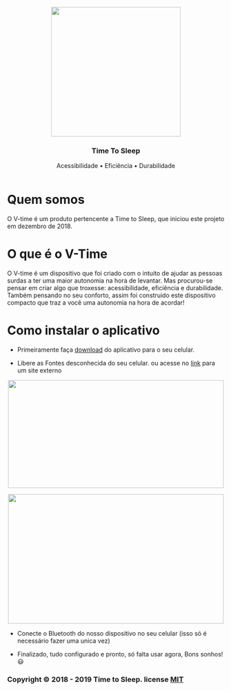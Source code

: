 <p align="center">
    <a href="TimeToSleepBR.github.io">
        <img src="https://github.com/TimeToSleepBR/TimeToSleepBR.github.io/blob/master/img/logo_oficial_tts.png" width="300">
    </a>
</p>

<h3 align="center">Time To Sleep</h3>

<p align="center">Acessibilidade • Eficiência • Durabilidade</p>

<p align="center">
    <a href="https://travis-ci.com/Dogfalo/materialize">
        <img src="https://img.shields.io/aur/license/pac" alt="">
    </a>
</p>

# Quem somos 
O V-time é um produto pertencente a Time to Sleep, que iniciou este projeto em dezembro de 2018.

# O que é o V-Time
O V-time é um dispositivo que foi criado com o intuito de ajudar as pessoas surdas a ter uma maior autonomia na hora de levantar. Mas procurou-se pensar em criar algo que troxesse: acessibilidade, eficiência e durabilidade. Também pensando no seu conforto, assim foi construido este dispositivo compacto que traz a você uma autonomia na hora de acordar!

# Como instalar o aplicativo

- Primeiramente faça <a href="https://github.com/TimeToSleepBR/TimeToSleepBR.github.io/raw/master/download/tts.apk" >download</a> do aplicativo para o seu celular.

- Libere as Fontes desconhecida do seu celular. ou acesse no <a href="https://www.tudocelular.com/curiosidade/noticias/n139751/como-instalar-apps-fontes-desconhecidas-android.html" target="_blank">link</a> para um site externo

<p align="center">
    <img  src="https://t.tudocdn.net/385044?w=660&h=392" width="500" height="250"> </img>
</p>
<p align="center">
    <img align="center" src="https://t.tudocdn.net/385042?w=660&h=551" width="500" height="300"> </img>
</p>

- Conecte o Bluetooth do nosso dispositivo no seu celular (isso só é necessário fazer uma unica vez)

- Finalizado, tudo configurado e pronto, só falta usar agora, Bons sonhos! 😃

### Copyright © 2018 - 2019 Time to Sleep. license <a href="https://github.com/TimeToSleepBR/TimeToSleepBR.github.io/blob/master/LICENSE">MIT</a>

